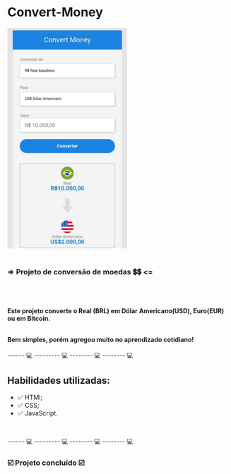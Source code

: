 # Convert-Money

<img src="./assets/readme.converter.jpg" height="500px">
<br><br>

<h3> => Projeto de conversão de moedas 💲💲 <= </h3>
<br><br>

<h4> Este projeto converte o Real (BRL) em Dólar Americano(USD), Euro(EUR) ou em Bitcoin. <br><br>

Bem simples, porém agregou muito no aprendizado cotidiano!
</h4>

------ 💻 --------- 💻 -------- 💻 -------- 💻
<br>

<h2> Habilidades utilizadas:</h2>
<ul>
<li> ✅ HTMl;</li>
<li> ✅ CSS;</li>
<li> ✅ JavaScript. </li>
</ul>
<br> 

------ 💻 --------- 💻 -------- 💻 -------- 💻
<br>

<h3> ☑️ Projeto concluído ☑️ </h3>